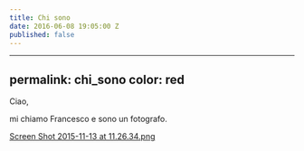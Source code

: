 ```yaml
---
title: Chi sono
date: 2016-06-08 19:05:00 Z
published: false
---
```


---
permalink: chi_sono
color: red
---

Ciao,

mi chiamo Francesco e sono un fotografo.

[Screen Shot 2015-11-13 at 11.26.34.png](/uploads/Screen%2520Shot%25202015-11-13%2520at%252011.26.34.png:output_ext)
